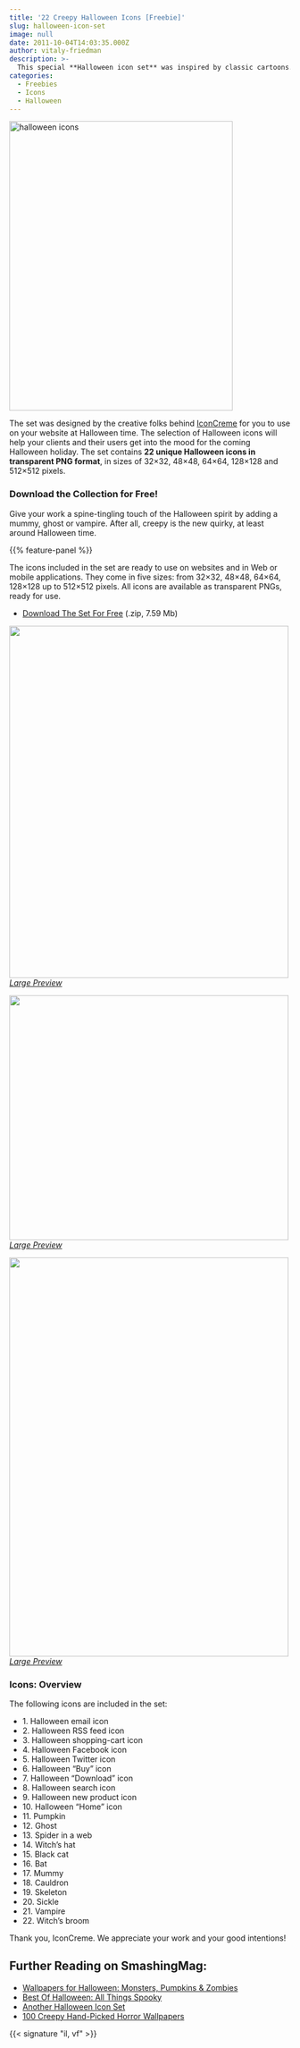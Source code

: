 ```yaml
---
title: '22 Creepy Halloween Icons [Freebie]'
slug: halloween-icon-set
image: null
date: 2011-10-04T14:03:35.000Z
author: vitaly-friedman
description: >-
  This special **Halloween icon set** was inspired by classic cartoons. Spice up your website or application with a spooky Halloween atmosphere.
categories:
  - Freebies
  - Icons
  - Halloween
---
```

<img loading="lazy" decoding="async" src="https://archive.smashing.media/assets/344dbf88-fdf9-42bb-adb4-46f01eedd629/1a86fe98-84fa-40be-8efe-01cac5b24974/halloween-icon-set-1.png" alt="halloween icons" title="22 Creepy Halloween Icons" width="400" height="518" />

The set was designed by the creative folks behind <a href="https://iconcreme.com/">IconCreme</a> for you to use on your website at Halloween time. The selection of Halloween icons will help your clients and their users get into the mood for the coming Halloween holiday. The set contains <strong>22 unique Halloween icons in transparent PNG format</strong>, in sizes of 32×32, 48×48, 64×64, 128×128 and 512×512 pixels.</p>

### Download the Collection for Free!

Give your work a spine-tingling touch of the Halloween spirit by adding a mummy, ghost or vampire. After all, creepy is the new quirky, at least around Halloween time.

{{% feature-panel %}}

The icons included in the set are ready to use on websites and in Web or mobile applications. They come in five sizes: from 32×32, 48×48, 64×64, 128×128 up to 512×512 pixels. All icons are available as transparent PNGs, ready for use.

*   [Download The Set For Free](https://smashingmagazine.com/provide/Halloween-Icon-Set-Resolutions.zip) (.zip, 7.59 Mb)

<a href="https://archive.smashing.media/assets/344dbf88-fdf9-42bb-adb4-46f01eedd629/5fd64e96-577e-46f4-ae51-74f51d2ef5a2/icons-32-256.jpg"><img loading="lazy" decoding="async" src="https://archive.smashing.media/assets/344dbf88-fdf9-42bb-adb4-46f01eedd629/5064d672-eec3-4100-aa00-b07919bb2dcb/icons-32-256-500.jpg" width="500" height="630" /></a><br>
<em><a href="https://archive.smashing.media/assets/344dbf88-fdf9-42bb-adb4-46f01eedd629/5fd64e96-577e-46f4-ae51-74f51d2ef5a2/icons-32-256.jpg">Large Preview</a></em>

<a href="https://archive.smashing.media/assets/344dbf88-fdf9-42bb-adb4-46f01eedd629/187ea187-6617-4f6e-b42e-66b049fb4307/icons-64.png"><img loading="lazy" decoding="async" src="https://archive.smashing.media/assets/344dbf88-fdf9-42bb-adb4-46f01eedd629/3a58f567-ac28-4005-bb51-189ea01d40c5/icons-64-500.png" width="500" height="438" /></a><br>
<em><a href="https://archive.smashing.media/assets/344dbf88-fdf9-42bb-adb4-46f01eedd629/187ea187-6617-4f6e-b42e-66b049fb4307/icons-64.png">Large Preview</a></em>

<a href="https://archive.smashing.media/assets/344dbf88-fdf9-42bb-adb4-46f01eedd629/b60e5119-f385-428d-a470-55b595702d94/icons-512.jpg"><img loading="lazy" decoding="async" src="https://archive.smashing.media/assets/344dbf88-fdf9-42bb-adb4-46f01eedd629/8141f713-1daf-4331-8aa9-60c52630d893/icons-512-500.jpg" width="500" height="714" /></a><br>
<em><a href="https://archive.smashing.media/assets/344dbf88-fdf9-42bb-adb4-46f01eedd629/b60e5119-f385-428d-a470-55b595702d94/icons-512.jpg">Large Preview</a></em>

### Icons: Overview

The following icons are included in the set:

*   1\. Halloween email icon
*   2\. Halloween RSS feed icon
*   3\. Halloween shopping-cart icon
*   4\. Halloween Facebook icon
*   5\. Halloween Twitter icon
*   6\. Halloween “Buy” icon
*   7\. Halloween “Download” icon
*   8\. Halloween search icon
*   9\. Halloween new product icon
*   10\. Halloween “Home” icon
*   11\. Pumpkin
*   12\. Ghost
*   13\. Spider in a web
*   14\. Witch’s hat
*   15\. Black cat
*   16\. Bat
*   17\. Mummy
*   18\. Cauldron
*   19\. Skeleton
*   20\. Sickle
*   21\. Vampire
*   22\. Witch’s broom

Thank you, IconCreme. We appreciate your work and your good intentions!

## <span class="rh">Further Reading</span> on SmashingMag:

*   [Wallpapers for Halloween: Monsters, Pumpkins & Zombies](https://www.smashingmagazine.com/wallpapers-halloween/)
*   [Best Of Halloween: All Things Spooky](https://www.smashingmagazine.com/2016/10/best-of-halloween-all-things-spooky/)
*   [Another Halloween Icon Set](https://www.smashingmagazine.com/2015/10/halloween-icon-set-ai-eps-pdf-svg-png/)
*   [100 Creepy Hand-Picked Horror Wallpapers](https://www.smashingmagazine.com/2009/06/100-creepy-hand-picked-horror-wallpapers/)

{{< signature "il, vf" >}}

